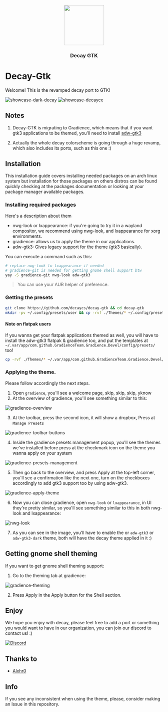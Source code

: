<p align="center">
  <img align="center" width="128" height="128" src="https://raw.githubusercontent.com/decaycs/.github/main/assets/logo.png">
</p>

<h3 align="center">Decay GTK</h3>

# Decay-Gtk

Welcome! This is the revamped decay port to GTK!

![showcase-dark-decay](./assets/showcase-dark-decay.png)
![showcase-decayce](./assets/showcase-decayce.png)

## Notes

1. Decay-GTK is migrating to Gradience, which means that if you want
gtk3 applications to be themed, you'll need to install
[adw-gtk3](https://github.com/lassekongo83/adw-gtk3)

2. Actually the whole decay colorscheme is going through a huge
revamp, which also includes its ports, such as this one :)

## Installation

This installation guide covers installing needed packages on an arch linux system
but installation for those packages on others distros can be found quickly
checking at the packages documentation or looking at your package manager available packages.

### Installing required packages

Here's a description about them

- nwg-look or lxappearance: if you're going to try it in a wayland compositor, we recommend
using nwg-look, and lxappearance for xorg environments.
- gradience: allows us to apply the theme in our applications.
- adw-gtk3: Gives legacy support for the theme (gtk3 basically).

You can execute a command such as this:

```sh
# replace nwg-look to lxappearance if needed
# gradience-git is needed for getting gnome shell support btw
yay -S gradience-git nwg-look adw-gtk3
```

> You can use your AUR helper of preference.

### Getting the presets

```sh
git clone https://github.com/decaycs/decay-gtk && cd decay-gtk
mkdir -pv ~/.config/presets/user && cp -rvf ./Themes/* ~/.config/presets/user
```

#### Note on flatpak users

If you wanna get your flatpak applications themed as well, you will
have to install the adw-gtk3 flatpak & gradience too, and put the templates
at `~/.var/app/com.github.GradienceTeam.Gradience.Devel/config/presets/`
too!

```sh
cp -rvf ./Themes/* ~/.var/app/com.github.GradienceTeam.Gradience.Devel/config/presets
```

### Applying the theme.

Please follow accordingly the next steps.

1. Open `gradience`, you'll see a welcome page, skip, skip, skip, yknow
2. At the overview of gradience, you'll see something similar to this:

![gradience-overview](./assets/gradience-overview.png)

3. At the toolbar, press the second icon, it will show a dropbox, Press at `Manage Presets`

![gradience-toolbar-buttons](./assets/gradience-toolbar-buttons.png)

4. Inside the gradience presets management popup, you'll see the themes we've installed before
press at the checkmark icon on the theme you wanna apply on your system

![gradience-presets-management](./assets/gradience-presets-management.png)

5. Then go back to the overview, and press Apply at the top-left corner, you'll see a confirmation like the next one,
turn on the checkboxes accordingly to add gtk3 support too by using adw-gtk3.

![gradience-apply-theme](./assets/gradience-apply-theme.png)

6. Now you can close gradience, open `nwg-look` or `lxappearance`, in UI they're pretty similar, so you'll see something
similar to this in both nwg-look and lxappearance:

![nwg-look](./assets/nwg-look.png)

7. As you can see in the image, you'll have to enable the or `adw-gtk3` or `adw-gtk3-dark` theme, both will
have the decay theme applied in it :)

## Getting gnome shell theming

If you want to get gnome shell theming support:

1. Go to the theming tab at gradience:

![gradience-theming](./assets/gradience-theming.png)

2. Press Apply in the Apply button for the Shell section.

## Enjoy

We hope you enjoy with decay, please feel free to add a port or something you would want to have
in our organization, you can join our discord to contact us! :)

<a href="https://discord.gg/HaqkpE7B3B">
    <img
      alt="Discord"
      src="https://img.shields.io/discord/987042265123938334?style=for-the-badge&logo=discord&color=74bee9&logoColor=b6beca&labelColor=1a1e24"
    >
</a>

## Thanks to

- [Alxhr0](https://github.com/Alxhr0)

## Info

If you see any inconsistent when using the theme, please, consider
making an Issue in this repository.
